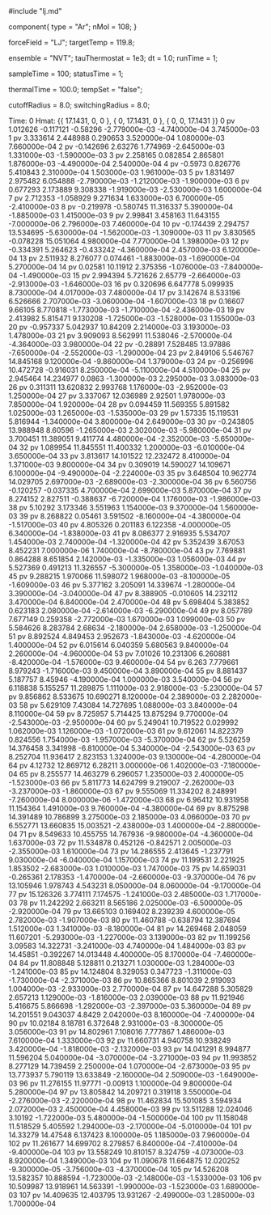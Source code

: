 <OpenMD version=1>
  <MetaData>
#include "lj.md"


component{
  type = "Ar";
  nMol = 108;
}


forceField = "LJ";
targetTemp = 119.8;


ensemble = "NVT";
tauThermostat = 1e3;
dt = 1.0;
runTime = 1;

sampleTime = 100;
statusTime = 1;

thermalTime = 100.0;
tempSet = "false";

cutoffRadius  = 8.0;
switchingRadius = 8.0;

  </MetaData>
  <Snapshot>
    <FrameData>
        Time: 0
        Hmat: {{ 17.1431, 0, 0 }, { 0, 17.1431, 0 }, { 0, 0, 17.1431 }}
    </FrameData>
    <StuntDoubles>
         0      pv           1.012626          -0.117121           -0.58296  -2.779000e-03 -4.740000e-04  3.745000e-03
         1      pv           3.333614           2.448988           0.290653   3.520000e-04  1.080000e-03  7.660000e-04
         2      pv          -0.142696            2.63276           1.774969  -2.645000e-03  1.331000e-03 -1.590000e-03
         3      pv           2.258165           0.082854           2.865801   1.876000e-03 -4.490000e-04  2.540000e-04
         4      pv            -0.5973           0.826776           5.410843   2.310000e-04  1.503000e-03  1.961000e-03
         5      pv           1.831497           2.975482           6.054888  -2.790000e-03 -1.212000e-03 -1.900000e-03
         6      pv           0.677293           2.173889           9.308338  -1.919000e-03 -2.530000e-03  1.600000e-04
         7      pv           2.712353          -1.058929           9.271634   1.633000e-03  6.700000e-05 -2.410000e-03
         8      pv          -0.219978          -0.580745          11.316337   5.390000e-04 -1.885000e-03  1.415000e-03
         9      pv            2.99841           3.458163          11.643155  -7.000000e-06  2.796000e-03  7.460000e-04
        10      pv          -0.174439           2.294757          13.534695  -5.630000e-04 -1.562000e-03 -1.309000e-03
        11      pv           3.830565          -0.078228          15.051064   4.980000e-04  7.770000e-04  1.398000e-03
        12      pv          -0.334391           5.264623          -0.433242  -4.360000e-04  2.457000e-03  6.120000e-04
        13      pv           2.511932           8.276077           0.074461  -1.883000e-03 -1.690000e-04  5.270000e-04
        14      pv            0.02581           10.11912           2.375356  -1.076000e-03 -7.840000e-04 -1.490000e-03
        15      pv           2.994394           5.721626            2.65779  -2.664000e-03 -2.913000e-03 -1.646000e-03
        16      pv           0.320696           6.647778           5.099935   8.730000e-04  4.017000e-03  7.480000e-04
        17      pv           3.142674           8.533196           6.526666   2.707000e-03 -3.060000e-04 -1.607000e-03
        18      pv            0.16607            9.66105           8.770818  -1.773000e-03 -1.710000e-04 -2.436000e-03
        19      pv           2.413982           5.815471           9.130208  -1.725000e-03 -1.528000e-03  1.155000e-03
        20      pv          -0.957337           5.042937           10.84209   2.214000e-03  3.193000e-03  1.478000e-03
        21      pv           3.909093           8.562991          11.538046  -2.570000e-04 -4.364000e-03  3.980000e-04
        22      pv           -0.28891           7.528485           13.97886  -7.650000e-04 -2.552000e-03 -1.290000e-04
        23      pv           2.849106           5.546767          14.845168   9.120000e-04 -9.860000e-04  1.379000e-03
        24      pv          -0.256996          10.472728          -0.916031   8.250000e-04 -5.110000e-04  4.510000e-04
        25      pv           2.945464          14.234977             0.0863  -1.300000e-03  2.295000e-03  3.083000e-03
        26      pv           0.311311          13.620832           2.993768   1.176000e-03 -2.952000e-03  1.250000e-04
        27      pv           3.337067          12.036989            2.92501   1.978000e-03  7.850000e-04  1.920000e-04
        28      pv           0.094459          11.569355           5.891582   1.025000e-03  1.265000e-03 -1.535000e-03
        29      pv            1.57335          15.119531           5.816944  -1.340000e-04  3.800000e-04  2.649000e-03
        30      pv          -0.243805          13.988948            8.60596  -1.265000e-03  2.302000e-03 -5.980000e-04
        31      pv           3.700451          11.389051           9.411774   4.480000e-04 -2.352000e-03 -5.650000e-04
        32      pv           1.089954          11.845551          11.400332   1.200000e-03 -6.010000e-04  3.650000e-04
        33      pv           3.813617          14.101522          12.232472   8.410000e-04  1.371000e-03  9.800000e-04
        34      pv           0.309019          14.590027          14.109671   6.100000e-04 -9.490000e-04 -2.224000e-03
        35      pv           3.648504          10.962774          14.029705   2.697000e-03 -2.689000e-03 -2.300000e-04
        36      pv           6.560756          -0.120257          -0.037335   4.700000e-04  2.699000e-03  5.870000e-04
        37      pv           8.274152           2.827511          -0.388637  -6.720000e-04  1.176000e-03 -1.986000e-03
        38      pv            5.10292           3.173346           3.551963   1.154000e-03  9.370000e-04  1.560000e-03
        39      pv           8.268822            0.05461           3.591502  -8.160000e-04 -4.380000e-04 -1.517000e-03
        40      pv           4.805326           0.201183           6.122358  -4.000000e-05  6.340000e-04 -1.838000e-03
        41      pv           8.086377           2.916935           5.534707   1.454000e-03  2.740000e-04 -1.320000e-04
        42      pv           5.352439            3.67053           8.452231   7.000000e-06  1.740000e-04 -8.780000e-04
        43      pv           7.769881           0.864288           8.651854   2.142000e-03 -1.335000e-03  1.056000e-03
        44      pv           5.527369           0.491213          11.326557  -5.300000e-05  1.358000e-03 -1.040000e-03
        45      pv           9.288215           1.970066          11.598072   1.968000e-03 -8.100000e-05 -1.609000e-03
        46      pv           5.377162           3.205091          14.339674  -1.280000e-04  3.390000e-04 -3.040000e-04
        47      pv           8.388905          -0.010605          14.232112   3.470000e-04  6.840000e-04  2.470000e-04
        48      pv           5.698404           5.383852           0.623183   2.080000e-04 -2.614000e-03 -6.290000e-04
        49      pv           8.057789           7.677149           0.259358  -2.772000e-03  1.670000e-03  1.099000e-03
        50      pv           5.584626           8.283784            2.68634  -2.180000e-04  2.658000e-03 -1.250000e-04
        51      pv           8.892524           4.849453           2.952673  -1.843000e-03 -4.620000e-04  1.400000e-04
        52      pv           6.015614           6.040359           5.680563   9.840000e-04  2.260000e-04 -4.960000e-04
        53      pv            7.01026          10.231306           6.260881  -8.420000e-04 -1.576000e-03  9.460000e-04
        54      pv              6.263           7.779661           8.979243  -1.716000e-03  9.450000e-04  3.890000e-04
        55      pv           8.881437           5.187757            8.45946  -4.190000e-04  1.000000e-03  3.540000e-04
        56      pv           6.118838           5.155257          11.289875   1.111000e-03  2.918000e-03 -5.230000e-04
        57      pv           9.856862           8.533675          10.690271   8.120000e-04  2.389000e-03  2.282000e-03
        58      pv           5.629109            7.43084          14.727695   1.088000e-03  3.840000e-04  8.110000e-04
        59      pv           8.725957           5.714425          13.875294   9.770000e-04 -2.543000e-03 -2.950000e-04
        60      pv           5.249041          10.719522           0.029992   1.062000e-03  1.126000e-03 -1.072000e-03
        61      pv           9.612061          14.822379           0.824556   1.754000e-03 -1.957000e-03 -5.370000e-04
        62      pv           5.526259          14.376458           3.341998  -6.810000e-04  5.340000e-04 -2.543000e-03
        63      pv           8.252704          11.936417           2.823153   1.324000e-03  9.130000e-04 -4.280000e-04
        64      pv            4.12732          12.869712            6.28211   3.000000e-06  1.402000e-03 -7.180000e-04
        65      pv           8.255577          14.463279           6.296057   1.235000e-03  2.400000e-05 -1.523000e-03
        66      pv           5.811773          14.624799           9.219007  -2.262000e-03 -3.237000e-03 -1.860000e-03
        67      pv           9.555069          11.334202           8.248991  -7.260000e-04  8.000000e-06 -1.472000e-03
        68      pv            6.96412          10.931958          11.154364   1.491000e-03  9.760000e-04 -4.380000e-04
        69      pv           8.875298          14.391489          10.786899   3.275000e-03  2.185000e-03  4.066000e-03
        70      pv           6.552771          13.660835          15.003521  -2.438000e-03  1.400000e-04 -2.880000e-04
        71      pv           8.549633          10.455755          14.767936  -9.980000e-04 -4.360000e-04  1.637000e-03
        72      pv          11.534878           0.452126          -0.842571   2.005000e-03 -2.355000e-03  1.610000e-04
        73      pv          14.286555           2.413645          -1.237791   9.030000e-04 -6.040000e-04  1.157000e-03
        74      pv          11.199531           2.221925           1.853502  -2.683000e-03  1.010000e-03  1.747000e-03
        75      pv          14.659031          -0.265361           2.178353  -1.470000e-04 -2.660000e-03 -9.370000e-04
        76      pv          13.105946           1.978743           4.543231   8.050000e-04  8.060000e-04 -9.170000e-04
        77      pv          15.126326           3.774111           7.174575  -1.241000e-03  2.485000e-03  1.717000e-03
        78      pv          11.242292           2.663211           8.565186   2.025000e-03 -6.500000e-05 -2.920000e-04
        79      pv          13.665103           0.169402           8.239239   4.600000e-05  2.782000e-03 -1.907000e-03
        80      pv          11.460788          -0.638794          12.387694   1.512000e-03  1.341000e-03 -8.180000e-04
        81      pv          14.269468           2.048059          11.607201  -5.293000e-03 -1.227000e-03  3.139000e-03
        82      pv          11.199256            3.09583          14.322731  -3.241000e-03  4.740000e-04  1.484000e-03
        83      pv           14.45851          -0.392267          14.013448   4.400000e-05  8.170000e-04 -7.460000e-04
        84      pv          11.808848           5.128811           0.213271   1.030000e-03  1.284000e-03 -1.241000e-03
        85      pv          14.124804           8.329053           0.347723  -1.311000e-03 -1.730000e-04 -2.371000e-03
        86      pv          10.865366           8.801039           2.919093   1.004000e-03 -2.933000e-03  2.770000e-04
        87      pv          14.647288           5.305829           2.657213   1.129000e-03 -1.816000e-03  2.039000e-03
        88      pv          11.921946           5.416675           5.866698  -1.292000e-03 -2.397000e-03  5.360000e-04
        89      pv          14.201551           9.043037             4.8429   2.042000e-03  8.160000e-04 -7.400000e-04
        90      pv           10.02184            8.18781           6.372648   2.931000e-03 -8.300000e-05  3.056000e-03
        91      pv          14.802961           7.108016           7.777867   1.486000e-03  7.610000e-04  1.333000e-03
        92      pv          11.660731           4.940758          10.938249   3.420000e-04 -1.818000e-03 -2.132000e-03
        93      pv          14.041291           8.994877          11.596204   5.040000e-04 -3.070000e-04 -3.271000e-03
        94      pv          11.993852           8.277129          14.739459   2.250000e-04  1.070000e-04 -2.673000e-03
        95      pv          13.773937           5.790119          13.633849  -2.160000e-04  2.509000e-03 -1.649000e-03
        96      pv          11.276155           11.97771           -0.00913   1.100000e-04  9.800000e-04  5.280000e-04
        97      pv          13.805842          14.209721           0.319118   3.550000e-04 -2.276000e-03 -2.220000e-04
        98      pv          11.462834          15.501085           3.594934   2.072000e-03  2.450000e-04  4.458000e-03
        99      pv          13.511288          12.024046            3.10192  -1.722000e-03  5.480000e-04 -1.500000e-04
       100      pv          11.158048          11.518529           5.405592   1.294000e-03 -2.170000e-04 -5.010000e-04
       101      pv           14.33279           14.47548           6.137423   8.100000e-05  1.185000e-03  7.960000e-04
       102      pv          11.261677          14.699702           8.279857   6.840000e-04 -7.410000e-04 -9.400000e-04
       103      pv          13.558249          10.810157           8.324759  -4.073000e-03  8.920000e-04  1.349000e-03
       104      pv          11.090678          11.664875          12.020252  -9.300000e-05 -3.756000e-03 -4.370000e-04
       105      pv          14.526208          13.582357          10.888594  -1.723000e-03 -2.148000e-03 -1.533000e-03
       106      pv          10.509987          13.918961          14.563391  -1.990000e-03 -1.523000e-03  1.689000e-03
       107      pv          14.409635          12.403795          13.931267  -2.499000e-03  1.285000e-03  1.700000e-04
    </StuntDoubles>
  </Snapshot>
</OpenMD>
